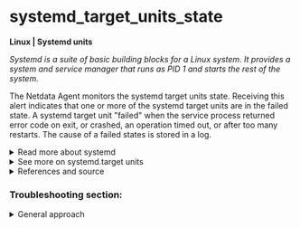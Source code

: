 # systemd_target_units_state

**Linux | Systemd units**

_Systemd is a suite of basic building blocks for a Linux system. It provides a system and service
manager that runs as PID 1 and starts the rest of the system._

The Netdata Agent monitors the systemd target units state. Receiving this alert indicates that one
or more of the systemd target units are in the failed state. A systemd target unit "failed" when 
the service process returned error code on exit, or crashed, an operation timed out, or after 
too many restarts. The cause of a failed states is stored in a log.

<details>
<summary>Read more about systemd</summary>

Here is some useful information about systemd from
wikipedia <sup>[1](https://en.wikipedia.org/wiki/Systemd) </sup>

Systemd includes features like on-demand starting of daemons, snapshot support, process tracking,
and Inhibitor Locks. Systemd is not just the name of the `init` daemon, but also refers to the
entire software bundle around it, which, in addition to the `systemd` `init` daemon, includes the
daemons
`journald`, `logind` and `networkd`, and many other low-level components. In January 2013,
Poettering described systemd not as one program, but rather a large software suite that includes 69
individual binaries. As an integrated software suite, systemd replaces the startup sequences and
runlevels controlled by the traditional `init` daemon, along with the shell scripts executed under
its control. systemd also integrates many other services that are common on Linux systems by
handling user logins, the system console, device hotplugging, scheduled execution (replacing cron),
logging, hostnames and locales.

Like the `init` daemon, `systemd` is a daemon that manages other daemons, which, including `systemd`
itself, are background processes. `systemd` is the first daemon to start during booting and the last
daemon to terminate during shutdown. The `systemd` daemon serves as the root of the user space's
process tree. The first process (`PID1`) has a special role on Unix systems, as it replaces the
parent of a process when the original parent terminates. Therefore, the first process is
particularly well suited for the purpose of monitoring daemons.

Systemd executes elements of its startup sequence in parallel, which is theoretically faster than
the traditional startup sequence approach. For inter-process communication (IPC), `systemd` makes
Unix domain sockets and D-Bus available to the running daemons. The state of systemd itself can also
be preserved in a snapshot for future recall.

Systemd's core components include the following:

- `systemd` is a system and service manager for Linux operating systems.

- `systemctl` is a command to introspect and control the state of the systemd system and service
  manager. Not to be confused with sysctl.

- `systemd-analyze` may be used to determine system boot-up performance statistics and retrieve
  other state and tracing information from the system and service manager.

</details>

<details>
<summary>See more on systemd.target units</summary>

> Target units file ends with the `.target` file extension and their only purpose is to group together
other systemd units through a chain of dependencies. For example, the graphical.target unit, which
is used to start a graphical session, starts system services such as the GNOME Display Manager (
gdm.service) or Accounts Service (accounts-daemon .service) and also activates the multi-user.target
unit. Similarly, the multi-user.target unit starts other essential system services such as
NetworkManager (NetworkManager.service) or D-Bus (dbus.service) and activates another target unit
named
basic.target. <sup> [2](https://access.redhat.com/documentation/en-us/red_hat_enterprise_linux/8/html/configuring_basic_system_settings/working-with-systemd-targets_configuring-basic-system-settings) </sup>
>
> Among other things, target units are a more flexible replacement for SysV runlevels in the classic
SysV init system. For compatibility reasons special target units such as runlevel3.target exist
which are used by the SysV runlevel compatibility code in systemd. 

</details>


<details>
<summary>References and source</summary>

1. [systemd on wikipedia](https://en.wikipedia.org/wiki/Systemd)
2. [systemd.target explained on Redhat's documentantion](https://access.redhat.com/documentation/en-us/red_hat_enterprise_linux/8/html/configuring_basic_system_settings/working-with-systemd-targets_configuring-basic-system-settings)

</details>

### Troubleshooting section:

<details>
<summary>General approach</summary>

When a target is in a failed state, you should always try to gather more information about it.

1. Identify which target units fail. Open the Netdata dashboard, find the current active alarms under
   the [active alarms](https://learn.netdata.cloud/docs/monitor/view-active-alarms) tab and look
   into its chart.
   (`systemdunits_target_units.target_unit_state`). In this chart, identify which target
   units are in state with value 5

2. Gather more information about the failing target unit

   ```
   root@netdata~ # systemctl status <target_name>.target
   ```

3. Check the log messages from the command of step 2.

</details>
